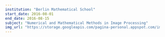 ```yaml
---
institution: "Berlin Mathematical School"
start_date: 2016-08-01
end_date: 2016-08-15
subject: "Numerical and Mathematical Methods in Image Processing"
img_url: "https://storage.googleapis.com/pagina-personal.appspot.com/img_institutions/bms.png"
---
```

